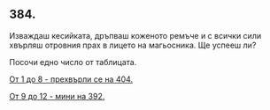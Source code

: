 ## 384.

Изваждаш кесийката, дръпваш коженото ремъче и с всички сили
хвърляш отровния прах в лицето на магьосника. Ще успееш ли?

Посочи едно число от таблицата.

[От 1 до 8 - прехвърли се на 404.](./404)

[От 9 до 12 - мини на 392.](./392)

